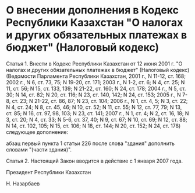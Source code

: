 # О внесении дополнения в Кодекс Республики Казахстан "О налогах и других обязательных платежах в бюджет" (Налоговый кодекс)

Статья 1. Внести в Кодекс Республики Казахстан от 12 июня 2001 г. "О налогах и других обязательных платежах в бюджет" (Налоговый кодекс) (Ведомости Парламента Республики Казахстан, 2001 г., N 11-12, ст. 168; 2002 г., N 6, ст. 73, 75; N 19-20, ст. 171; 2003 г., N 1-2, ст. 6; N 4, ст. 25; N 11, ст. 56; N 15, ст. 133, 139; N 21-22, ст. 160; N 24, ст. 178; 2004 г., N 5, ст. 30; N 14, ст. 82; N 20, ст. 116; N 23, ст. 140, 142; N 24, ст. 153; 2005 г., N 7-8, ст. 23; N 21-22, ст. 86, 87; N 23, ст. 104; 2006 г., N 1, ст. 4, 5; N 3, ст. 22; N 4, ст. 24; N 8, ст. 45, 46; N 10, ст. 52; N 11, ст. 55; N 12, ст. 77, 79; N 13, ст. 85; N 16, ст. 97, 98, 103; N 23, ст. 141; 2007 г., N 1, ст. 4; N 2, ст. 16, 18; N 3, ст. 20; N 4, ст. 33; N 5-6, ст. 37, 40; N 9, ст. 67; N 10, ст. 69; N 12, ст. 88; N 14, ст. 102, 105; N 15, ст. 106; N 18, ст. 144; N 20, ст. 152; N 24, ст. 178) следующее дополнение:

абзац первый пункта 1 статьи 226 после слова "здания" дополнить словами "(части здания)".

Статья 2. Настоящий Закон вводится в действие с 1 января 2007 года.

Президент Республики Казахстан

Н. Назарбаев

